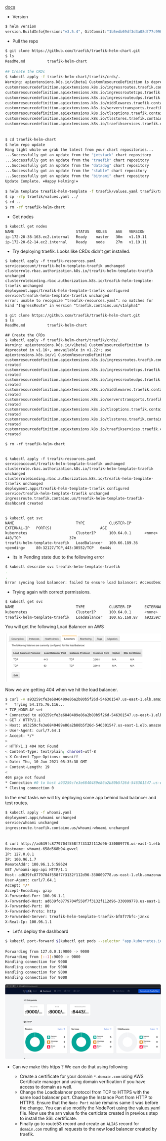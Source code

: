 [docs](https://github.com/traefik/traefik-helm-chart)


- Version

```bash
$ helm version                
version.BuildInfo{Version:"v3.5.4", GitCommit:"1b5edb69df3d3a08df77c9902dc17af864ff05d1", GitTreeState:"dirty", GoVersion:"go1.16.3"}
```

- Pull the repo

```bash
$ git clone https://github.com/traefik/traefik-helm-chart.git
$ ls                      
ReadMe.md          traefik-helm-chart

## Create the CRDs
$ kubectl apply -f traefik-helm-chart/traefik/crds/.                     
Warning: apiextensions.k8s.io/v1beta1 CustomResourceDefinition is deprecated in v1.16+, unavailable in v1.22+; use apiextensions.k8s.io/v1 CustomResourceDefinition
customresourcedefinition.apiextensions.k8s.io/ingressroutes.traefik.containo.us created
customresourcedefinition.apiextensions.k8s.io/ingressroutetcps.traefik.containo.us created
customresourcedefinition.apiextensions.k8s.io/ingressrouteudps.traefik.containo.us created
customresourcedefinition.apiextensions.k8s.io/middlewares.traefik.containo.us created
customresourcedefinition.apiextensions.k8s.io/serverstransports.traefik.containo.us created
customresourcedefinition.apiextensions.k8s.io/tlsoptions.traefik.containo.us created
customresourcedefinition.apiextensions.k8s.io/tlsstores.traefik.containo.us created
customresourcedefinition.apiextensions.k8s.io/traefikservices.traefik.containo.us created


$ cd traefik-helm-chart
$ helm repo update                                                                                         
Hang tight while we grab the latest from your chart repositories...
...Successfully got an update from the "jetstack" chart repository
...Successfully got an update from the "traefik" chart repository
...Successfully got an update from the "datadog" chart repository
...Successfully got an update from the "stable" chart repository
...Successfully got an update from the "bitnami" chart repository
Update Complete. ⎈Happy Helming!⎈

$ helm template treafik-helm-template -f traefik/values.yaml traefik/traefik > ../treafik-resources.yaml
$ cp -rfp traefik/values.yaml ../                         
$ cd ..
$ rm -rf traefik-helm-chart    
```

- Get nodes

```bash
$ kubectl get nodes           
NAME                            STATUS   ROLES    AGE   VERSION
ip-172-20-38-163.ec2.internal   Ready    master   30m   v1.19.11
ip-172-20-62-14.ec2.internal    Ready    node     27m   v1.19.11
```

- Try deploying traefik. Looks like CRDs didn't get installed. 
```
$ kubectl apply -f treafik-resources.yaml
serviceaccount/treafik-helm-template-traefik unchanged
clusterrole.rbac.authorization.k8s.io/treafik-helm-template-traefik unchanged
clusterrolebinding.rbac.authorization.k8s.io/treafik-helm-template-traefik unchanged
deployment.apps/treafik-helm-template-traefik configured
service/treafik-helm-template-traefik unchanged
error: unable to recognize "treafik-resources.yaml": no matches for kind "IngressRoute" in version "traefik.containo.us/v1alpha1"

$ git clone https://github.com/traefik/traefik-helm-chart.git
$ ls                      
ReadMe.md          traefik-helm-chart

## Create the CRDs
$ kubectl apply -f traefik-helm-chart/traefik/crds/.                     
Warning: apiextensions.k8s.io/v1beta1 CustomResourceDefinition is deprecated in v1.16+, unavailable in v1.22+; use apiextensions.k8s.io/v1 CustomResourceDefinition
customresourcedefinition.apiextensions.k8s.io/ingressroutes.traefik.containo.us created
customresourcedefinition.apiextensions.k8s.io/ingressroutetcps.traefik.containo.us created
customresourcedefinition.apiextensions.k8s.io/ingressrouteudps.traefik.containo.us created
customresourcedefinition.apiextensions.k8s.io/middlewares.traefik.containo.us created
customresourcedefinition.apiextensions.k8s.io/serverstransports.traefik.containo.us created
customresourcedefinition.apiextensions.k8s.io/tlsoptions.traefik.containo.us created
customresourcedefinition.apiextensions.k8s.io/tlsstores.traefik.containo.us created
customresourcedefinition.apiextensions.k8s.io/traefikservices.traefik.containo.us created

$ rm -rf traefik-helm-chart                 


$ kubectl apply -f treafik-resources.yaml            
serviceaccount/treafik-helm-template-traefik unchanged
clusterrole.rbac.authorization.k8s.io/treafik-helm-template-traefik unchanged
clusterrolebinding.rbac.authorization.k8s.io/treafik-helm-template-traefik unchanged
deployment.apps/treafik-helm-template-traefik configured
service/treafik-helm-template-traefik unchanged
ingressroute.traefik.containo.us/treafik-helm-template-traefik-dashboard created


$ kubectl get svc                        
NAME                            TYPE           CLUSTER-IP      EXTERNAL-IP   PORT(S)                      AGE
kubernetes                      ClusterIP      100.64.0.1      <none>        443/TCP                      37m
treafik-helm-template-traefik   LoadBalancer   100.66.189.36   <pending>     80:32127/TCP,443:30552/TCP   6m44s
```

- Its in Pending state duo to the following error

```bash
$ kubectl describe svc treafik-helm-template-traefik                            
.
.
Error syncing load balancer: failed to ensure load balancer: AccessDenied
```

- Trying again with correct permissions.

```bash
$ kubectl get svc
NAME                            TYPE           CLUSTER-IP      EXTERNAL-IP                                                              PORT(S)                      AGE
kubernetes                      ClusterIP      100.64.0.1      <none>                                                                   443/TCP                      16m
treafik-helm-template-traefik   LoadBalancer   100.65.168.87   a93259cfe3e6840489e86a2b80b5f26d-546301547.us-east-1.elb.amazonaws.com   80:32444/TCP,443:32481/TCP   7m38s
```

You will get the following Load Balancer on AWS

![](../../../images/kubernetes/aws/task-001-deploy-treafik-kops-k8s-helm/aws_load_balancer.png)


Now we are getting 404 when we hit the load balancer.

```bash
$ curl -v a93259cfe3e6840489e86a2b80b5f26d-546301547.us-east-1.elb.amazonaws.com                                                                                                                                  
*   Trying 54.175.76.116...
* TCP_NODELAY set
* Connected to a93259cfe3e6840489e86a2b80b5f26d-546301547.us-east-1.elb.amazonaws.com (54.175.76.116) port 80 (#0)
> GET / HTTP/1.1
> Host: a93259cfe3e6840489e86a2b80b5f26d-546301547.us-east-1.elb.amazonaws.com
> User-Agent: curl/7.64.1
> Accept: */*
> 
< HTTP/1.1 404 Not Found
< Content-Type: text/plain; charset=utf-8
< X-Content-Type-Options: nosniff
< Date: Thu, 10 Jun 2021 05:35:38 GMT
< Content-Length: 19
< 
404 page not found
* Connection #0 to host a93259cfe3e6840489e86a2b80b5f26d-546301547.us-east-1.elb.amazonaws.com left intact
* Closing connection 0
```

In the next tasks we will try deploying some app behind load balancer and test routes.

```bash
$ kubectl apply -f whoami.yaml 
deployment.apps/whoami unchanged
service/whoami unchanged
ingressroute.traefik.containo.us/whoami-whoami unchanged


$ curl http://ad639fc8779704f558f7f3132f112d96-330009778.us-east-1.elb.amazonaws.com/whoami-app-api
Hostname: whoami-658d568b94-gwvcl
IP: 127.0.0.1
IP: 100.96.1.7
RemoteAddr: 100.96.1.5:58624
GET /whoami-app-api HTTP/1.1
Host: ad639fc8779704f558f7f3132f112d96-330009778.us-east-1.elb.amazonaws.com
User-Agent: curl/7.64.1
Accept: */*
Accept-Encoding: gzip
X-Forwarded-For: 100.96.1.1
X-Forwarded-Host: ad639fc8779704f558f7f3132f112d96-330009778.us-east-1.elb.amazonaws.com
X-Forwarded-Port: 80
X-Forwarded-Proto: http
X-Forwarded-Server: treafik-helm-template-traefik-bf8f77bfc-jznxx
X-Real-Ip: 100.96.1.1
```


- Let's deploy the dashboard

```bash
$ kubectl port-forward $(kubectl get pods --selector "app.kubernetes.io/name=traefik" --output=name) 9000:9000

Forwarding from 127.0.0.1:9000 -> 9000
Forwarding from [::1]:9000 -> 9000
Handling connection for 9000
Handling connection for 9000
Handling connection for 9000
Handling connection for 9000
```

![](../../../images/kubernetes/aws/task-002-treafik-kops-whoami/treafik-dashboard.png)


- Can we make this https ?  We can do that using following 

  - Create a certificate for your domain `*.domain.com` using AWS Certificate manager and using 
    domain verification if you have access to domain as well.
  - Change the Loadbalancer protocol from TCP to HTTPS with the same load balancer port. Change the
    Instance Port from HTTP to HTTPS. Ensure that the `Node Port` value remains same it was before the change. 
    You can also modify the NodePort using the values.yaml file. Now use the arn value fo the certiciate
    created in previous step to install the SSL certificate.
  - Finally go to route53 record and create an `ALIAS` record for `domain.com` routing all requests
    to the new load balancer created by traefik.